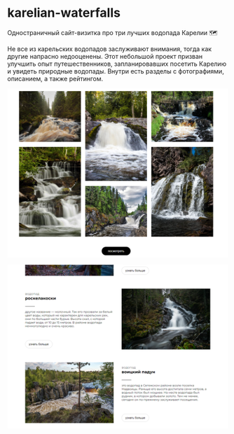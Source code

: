 # karelian-waterfalls

Одностраничный сайт-визитка про три лучших водопада Карелии 🗺

Не все из карельских водопадов заслуживают внимания, тогда как другие напрасно недооценены. Этот небольшой проект призван улучшить опыт путешественников, запланировавших посетить Карелию и увидеть природные водопады. Внутри есть разделы с фотографиями, описанием, а также рейтингом.

![Скриншот галереи](/images/project-screenshot-images.png)

![Скриншот описаний](/images/project-screenshot-details.png)
